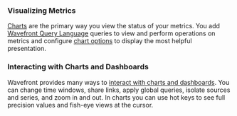 ### Visualizing Metrics

[Charts](http://docs.wavefront.com/charts_creating.html) are the primary way you view the status of your metrics. You add
[Wavefront Query Language](https://docs.wavefront.com/query_language_getting_started.html) queries to view and perform operations on metrics and configure [chart options](http://docs.wavefront.com/charts.html) to display the most helpful presentation.

### Interacting with Charts and Dashboards

Wavefront provides many ways to [interact with charts and dashboards](https://docs.wavefront.com/dashboards_interacting.html).
You can change time windows, share links, apply global queries, isolate sources and series, and zoom in and out. In charts you can use hot keys to see full precision values and fish-eye views at the cursor.
